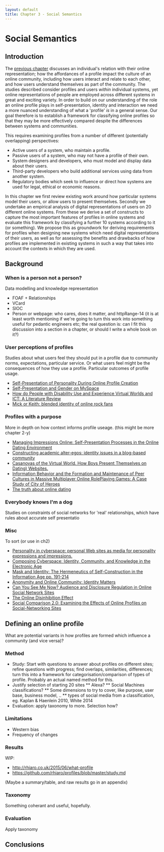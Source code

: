 ```yaml
---
layout: default
title: Chapter 3 - Social Semantics
---
```


# Social Semantics

## Introduction

The [previous chapter](/thesis/chapter2) discusses an individual's relation with their online representation; how the affordances of a profile impact the culture of an online community, including how users interact and relate to each other, and how users understand themselves as part of the community. The studies described consider profiles and users *within* individual systems, yet online representations of people are employed across different systems in great and exciting variety. In order to build on our understanding of the role an online profile plays in self-presentation, identity and interaction we need a more nuanced understanding of what a 'profile' *is* in a general sense. Our goal therefore is to establish a framework for classifying online profiles so that they may be more effectively compared despite the differences between systems and communities.

This requires examining profiles from a number of different (potentially overlapping) perspectives:

* Active users of a system, who maintain a profile.
* Passive users of a system, who may not have a profile of their own.
* System designers and developers, who must model and display data about their users.
* Third-party developers who build additional services using data from another system.
* Regulatory bodies which seek to influence or direct how systems are used for legal, ethical or economic reasons.

In this chapter we first review existing work around how particular systems model their users, or allow users to present themselves. Secondly we undertake an empirical analysis of digital representations of users on 20 different online systems. From these we derive a set of constructs to capture the most important features of profiles in online systems and evaluate this framework by classifying a further 10 systems according to it (or something). We propose this as groundwork for deriving requirements for profiles when designing new systems which need digital representations of their users, as well as for assessing the benefits and drawbacks of how profiles are implemented in existing systems in such a way that takes into account the contexts in which they are used.

## Background

### When is a person not a person?

Data modelling and knowledge representation

* FOAF + Relationships
* VCard
* SIOC
* Person or webpage: who cares, does it matter, and httpRange-14 (it is at least worth mentioning if we're going to turn this work into something useful for pedantic engineers etc; the real question is: can I fit this discussion into a section in a chapter, or should I write a whole book on it?)

### User perceptions of profiles

Studies about what users feel they should put in a profile due to community norms, expectations, particular service. Or what users feel might be the consequences of how they use a profile. Particular outcomes of profile usage.

* [Self-Presentation of Personality During Online Profile Creation](https://www.aaai.org/ocs/index.php/ICWSM/09/paper/viewFile/156/482)
* [Self-Presentation and Gender on MySpace](https://www.researchgate.net/publication/222435595_Self-Presentation_and_Gender_on_MySpace)
* [How do People with Disability Use and Experience Virtual Worlds and ICT: A Literature Review](https://journals.tdl.org/jvwr/index.php/jvwr/article/viewFile/6173/5977)
* [Mick or Keith: blended identity of online rock fans](http://download.springer.com/static/pdf/515/art%253A10.1007%252Fs12394-009-0015-5.pdf?originUrl=http%3A%2F%2Flink.springer.com%2Farticle%2F10.1007%2Fs12394-009-0015-5&token2=exp=1454607007~acl=%2Fstatic%2Fpdf%2F515%2Fart%25253A10.1007%25252Fs12394-009-0015-5.pdf%3ForiginUrl%3Dhttp%253A%252F%252Flink.springer.com%252Farticle%252F10.1007%252Fs12394-009-0015-5*~hmac=857c96e9bbf2551fe5a284c7ae7af3136d8ad2f82d8f48c12967dd96fd4827eb)

### Profiles with a purpose

More in depth on how context informs profile useage. (this might be more chapter 2-y)

* [Managing Impressions Online: Self-Presentation Processes in the Online Dating Environment](http://onlinelibrary.wiley.com/doi/10.1111/j.1083-6101.2006.00020.x/full)
* [Constructing academic alter-egos: identity issues in a blog-based community](http://download.springer.com/static/pdf/526/art%253A10.1007%252Fs12394-009-0020-8.pdf?originUrl=http%3A%2F%2Flink.springer.com%2Farticle%2F10.1007%2Fs12394-009-0020-8&token2=exp=1454607008~acl=%2Fstatic%2Fpdf%2F526%2Fart%25253A10.1007%25252Fs12394-009-0020-8.pdf%3ForiginUrl%3Dhttp%253A%252F%252Flink.springer.com%252Farticle%252F10.1007%252Fs12394-009-0020-8*~hmac=19ee001e710533a633cd3e827bafee6bf6017106127489f26f407924383cfa82)
* [Casanovas of the Virtual World. How Boys Present Themselves on Dating) Websites.](https://www.researchgate.net/publication/47502962_Casanova_s_of_the_Virtual_World_How_Boys_Present_Themselves_on_Dating_Websites)
* [Information Behavior and the Formation and Maintenance of Peer Cultures in Massive Multiplayer Online RolePlaying Games: A Case Study of City of Heroes](http://www.digra.org/wp-content/uploads/digital-library/06278.15067.pdf)
* [The truth about online dating](http://drrobertepstein.com/pdf/Epstein-TheTruthAboutOnlineDating-2-07.pdf?lbisphpreq=1)

### Everybody knows I'm a dog

Studies on constraints of social networks for 'real' relationships, which have rules about accurate self presentatio

### Misc

To sort (or use in ch2)

* [Personality in cyberspace: personal Web sites as media for personality expressions and impressions.](http://www.ncbi.nlm.nih.gov/pubmed/16784349)
* [Composing Cyberspace: Identity, Community, and Knowledge in the Electronic Age](https://books.google.com/books?id=jasQAQAAMAAJ)
* [Mask and Identity: The Hermeneutics of Self-Construction in the Information Age  pp. 191-214](http://ebooks.cambridge.org/chapter.jsf?bid=CBO9780511606373&cid=CBO9780511606373A021)
* [Anonymity and Online Community: Identity Matters](http://www.webcitation.org/query?url=http%3A%2F%2Falistapart.com%2Farticles%2Fidentitymatters&date=2008-09-28)
* [Can You See Me Now? Audience and Disclosure Regulation in Online Social Network Sites](http://bst.sagepub.com/content/28/1/20)
* [The Online Disinhibition Effect](http://online.liebertpub.com/doi/abs/10.1089/1094931041291295)
* [Social Comparison 2.0: Examining the Effects of Online Profiles on Social-Networking Sites](http://online.liebertpub.com/doi/abs/10.1089/cyber.2010.0120)

## Defining an online profile

What are potential variants in how profiles are formed which influence a community (and vice versa)?

### Method

* Study: Start with questions to answer about profiles on different sites; refine questions with progress; find overlaps, similarities, differences; turn this into a framework for categorisation/comparison of types of profile. Probably an actual named method for this.
* Justify selection of starting 20 sites
** Alexa?
** Social Machines classifications?
** Some dimensions to try to cover, like purpose, user base, business model, ..
** types of social media from a classification, eg. Kaplan & Haenlein 2010, White 2014
* Evaluation: apply taxonomy to more. Selection how?

### Limitations

* Western bias
* Frequency of changes

### Results

WIP:

* http://rhiaro.co.uk/2015/06/what-profile
* https://github.com/rhiaro/profiles/blob/master/study.md

(Maybe a summary/table, and raw results go in an appendix)

### Taxonomy

Something coherant and useful, hopefully.

### Evaluation

Apply taxonomy

## Conclusions